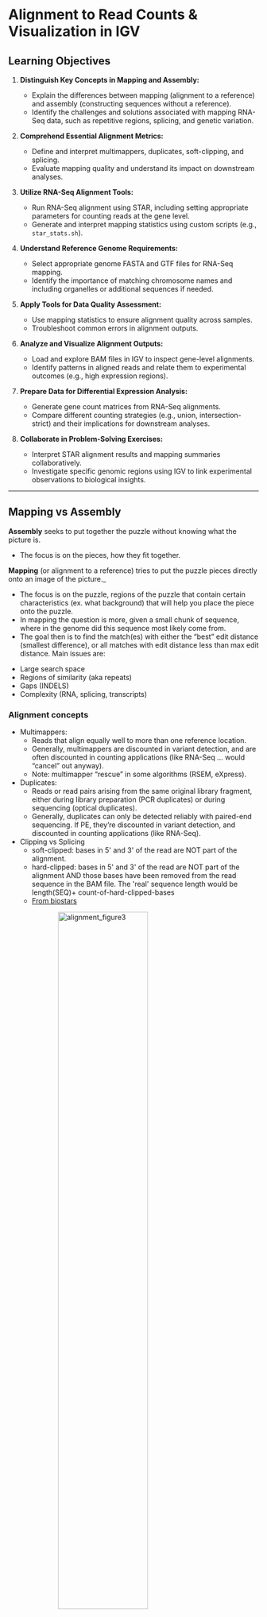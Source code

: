 # Alignment to Read Counts & Visualization in IGV

## **Learning Objectives**
1. **Distinguish Key Concepts in Mapping and Assembly:**
   - Explain the differences between mapping (alignment to a reference) and assembly (constructing sequences without a reference).
   - Identify the challenges and solutions associated with mapping RNA-Seq data, such as repetitive regions, splicing, and genetic variation.

2. **Comprehend Essential Alignment Metrics:**
   - Define and interpret multimappers, duplicates, soft-clipping, and splicing.
   - Evaluate mapping quality and understand its impact on downstream analyses.

3. **Utilize RNA-Seq Alignment Tools:**
   - Run RNA-Seq alignment using STAR, including setting appropriate parameters for counting reads at the gene level.
   - Generate and interpret mapping statistics using custom scripts (e.g., `star_stats.sh`).

4. **Understand Reference Genome Requirements:**
   - Select appropriate genome FASTA and GTF files for RNA-Seq mapping.
   - Identify the importance of matching chromosome names and including organelles or additional sequences if needed.

5. **Apply Tools for Data Quality Assessment:**
   - Use mapping statistics to ensure alignment quality across samples.
   - Troubleshoot common errors in alignment outputs.

6. **Analyze and Visualize Alignment Outputs:**
   - Load and explore BAM files in IGV to inspect gene-level alignments.
   - Identify patterns in aligned reads and relate them to experimental outcomes (e.g., high expression regions).

7. **Prepare Data for Differential Expression Analysis:**
   - Generate gene count matrices from RNA-Seq alignments.
   - Compare different counting strategies (e.g., union, intersection-strict) and their implications for downstream analyses.

8. **Collaborate in Problem-Solving Exercises:**
   - Interpret STAR alignment results and mapping summaries collaboratively.
   - Investigate specific genomic regions using IGV to link experimental observations to biological insights.


---
## Mapping vs Assembly

**Assembly** seeks to put together the puzzle without knowing what the picture is.

- The focus is on the pieces, how they fit together.

**Mapping** (or alignment to a reference) tries to put the puzzle pieces directly onto an image of the picture._
- The focus is on the puzzle, regions of the puzzle that contain certain characteristics (ex. what background) that will help you place the piece onto the puzzle.  
- In mapping the question is more, given a small chunk of sequence, where in the genome did this sequence most likely come from.
- The goal then is to find the match(es) with either the “best” edit distance (smallest difference), or all matches with edit distance less than max edit distance. Main issues are:
* Large search space
* Regions of similarity (aka repeats)
* Gaps (INDELS)
* Complexity (RNA, splicing, transcripts)

### Alignment concepts

* Multimappers:
  * Reads that align equally well to more than one reference location.
  * Generally, multimappers are discounted in variant detection, and are often discounted in counting applications (like RNA-Seq ... would “cancel” out anyway).
  * Note: multimapper “rescue” in some algorithms (RSEM, eXpress).
* Duplicates:
  * Reads or read pairs arising from the same original library fragment, either during library preparation (PCR duplicates) or during sequencing (optical duplicates).
  * Generally, duplicates can only be detected reliably with paired-end sequencing. If PE, they’re discounted in variant detection, and discounted in counting applications (like RNA-Seq).
* Clipping vs Splicing  
  * soft-clipped: bases in 5' and 3' of the read are NOT part of the alignment.
  * hard-clipped: bases in 5' and 3' of the read are NOT part of the alignment AND those bases have been
  removed from the read sequence in the BAM file. The 'real' sequence length would be length(SEQ)+ count-of-hard-clipped-bases
  * [From biostars](https://www.biostars.org/p/119537/)

<img style="padding-left:100px" src="alignment_figures/alignment_figure3.png" alt="alignment_figure3" width="60%"/>  

* Inner length, insert size, fragment length  

<img src="alignment_figures/alignment_figure4.jpg" alt="alignment_figure4" width="60%"/>  
*From [This Biostars answer](https://www.biostars.org/p/106291/)*


#### Considerations when mapping
* Placing reads in regions that do not exist in the reference genome (reads extend off the end of linearized fragments) [ mitochondrial, plasmids, structural variants, etc.].
* Sequencing errors and genetic variation: alignment between read and true source in genome may have more differences than alignment with some other copy of repeat.
* What if the closest fully sequenced genome is too divergent?
* Placing reads in repetitive regions: Some algorithms only return 1 mapping; If multiple: map quality = 0
* Algorithms that use paired-end information => might prefer correct distance over correct alignment.

In RNAseq data, you must also consider effect of splice junctions, reads may span an intron.

<img src="alignment_figures/alignment_figure1.png" alt="alignment_figure1" width="80%"/>

<iframe width="80%" src="https://www.youtube.com/embed/_asGjfCTLNE" frameborder="0" allow="accelerometer; autoplay; encrypted-media; gyroscope; picture-in-picture" allowfullscreen></iframe>

---
## Aligners/Mappers

Many [alignment algorithms](https://en.wikipedia.org/wiki/List_of_sequence_alignment_software
) to choose from. Examples include:
* Spliced Aligners
  * STAR
  * HiSAT2 (formerly Tophat [Bowtie2])
  * GMAP/GSNAP
  * SOAPsplice
  * MapSplice
* Aligners that can ’clip’
  * bwa-mem
  * Bowtie2 in local mode

#### Pseudo-aligners (salmon and kalisto)

* Quasi-mapping
* Probabilistic
* Map to transcripts, not genome
* Does transcript quantifications (or gene)
* Blazing FAST and can run on most laptops
* Experience suggests differences between “traditional” mappers are in the low abundance genes.

---

## Mapping against the genome vs transcriptome

May seem intuitive to map RNAseq data to transcriptome, but it is not that simple.
  * Transcriptomes are rarely complete.
  * Which transcript of a gene should you map to? canonical transcript (which is that)?
  * Shouldn’t map to all splice variants as these would show up as ‘multi-mappers’.

More so, a aligner will try to map every read, somewhere, provided the alignment meets its minimum requirements.
  * Need to provide a mapper with all possible places the read could have arisen from, which is best represented by the genome. Otherwise, you get mis-mapping because its close enough.

### Genome and Genome Annotation

Genome sequence fasta files and annotation (gff, gtf) files go together! These should be identified at the beginning of analysis.

* Genome fasta files should include all primary chromosomes, unplaced sequences and un-localized sequences, as well as any organelles. Should not contain any contigs that represent patches, or alternative haplotypes.
* If you expect contamination, or the presence of additional sequence/genome, add the sequence(s) to the genome fasta file.
* Annotation file should be GTF (preferred), and should be the most comprehensive you can find.
  * Chromosome names in the GTF must match those in the fasta file (they don’t always do).

---
## Counting reads as a proxy for gene expression

The more you can count (and HTS sequencing systems can count a lot) the better the measure of copy number for even rare transcripts in a population.
* Most RNA-seq techniques deal with count data. Reads are mapped to a reference genome, transcripts are detected, and the number of reads that map to a transcript (or gene) are counted.
* Read counts for a transcript are roughly proportional to the gene’s length and transcript abundance (in whole transcript methods).

Technical artifacts should be considered during counting
* Mapping quality
* Map-ability (uniqueness), the read is not ambiguous

Options are (STAR, HTSEQ, featureCounts)

### The HTSEQ way

* Given a sam/bam file with aligned sequence reads and a list of genomic feature (genes locations), we wish to count the number of reads (fragments) than overlap each feature.
  * Features are defined by intervals, they have a start and stop position on a chromosome.
  * For this workshop and analysis, features are genes which are the union of all its exons. You could consider each exon as a feature, for alternative splicing.
* Htseq-count has three overlapping modes
  * union
  * intersection-strict
  * intersection-nonempty

<img src="alignment_figures/alignment_figure2.png" alt="alignment_figure2" width="60%"/>
*from the [HTSeq Paper](https://www.ncbi.nlm.nih.gov/pmc/articles/PMC4287950/)*

#### Star Implementation
Counts coincide with Htseq-counts under default parameters (union and tests all orientations). Need to specify GTF file at genome generation step or during mapping.
* Output, 4 columns
  * GeneID
  * Counts for unstranded
  * Counts for first read strand
  * Counts for second read strand

<div class="output">

N_unmapped	213761	213761	213761
N_multimapping	132491	132491	132491
N_noFeature	309643	2619257	322976
N_ambiguous	116750	892	47031
ENSMUSG00000102693	0	0	0
ENSMUSG00000064842	0	0	0
ENSMUSG00000051951	0	0	0
ENSMUSG00000102851	0	0	0
ENSMUSG00000103377	0	0	0
ENSMUSG00000104017	0	0	0
</div>

Choose the appropriate column given the library preparation characteristics and generate a matrix expression table, columns are samples, rows are genes.

What does stranded and unstranded mean? Which is better and why? [Stranded vs Unstranded](https://www.ecseq.com/support/ngs/how-do-strand-specific-sequencing-protocols-work)

---
## Initial Setup

*This document assumes [preproc htstream](./02-alignment-indexref.md) has been completed.*
To catch up to where we are:

```
cd /mnt/analysis/cat_users/$USER/rnaseq_example

refcheck=$(egrep "DONE: Genome generation" ./References/star.overlap100.gencode.v47/Log.out)
if [[ ! -z $refcheck ]]
then
  ln -s /mnt/analysis/workshop/CAT_Training/References/star.overlap100.gencode.v47 /mnt/analysis/cat_users/$USER/rnaseq_example/References/.
fi
```

---
## Alignments

1. Then run the star commands

```bash
mkdir tmp
STAR \
--runThreadN 4 \
    --genomeDir /mnt/analysis/cat_users/$USER/rnaseq_example/References/star.overlap100.gencode.v47 \
    --outSAMtype BAM SortedByCoordinate \
    --quantMode GeneCounts \
    --outFileNamePrefix ./tmp/NEB_Mixed-10-ng-1_1M_S383.htstream_ \
    --readFilesCommand zcat \
    --readFilesIn  ./01-HTS_Preproc/NEB_Mixed-10-ng-1_1M_S383_R1.fastq.gz  ./01-HTS_Preproc/NEB_Mixed-10-ng-1_1M_S383_R1.fastq.gz
```

In the command, we are telling star to count reads on a gene level ('--quantMode GeneCounts'), the prefix for all the output files will be ./tmp/NEB_Mixed-10-ng-1_1M_S383.htstream_, the command to unzip the files (zcat), and finally, the input file pair.


###  Now let's take a look at an alignment in IGV.

1.  We first need to index the bam file, will use 'samtools' for this step, which is a program to manipulate SAM/BAM files. Take a look at the options for samtools and 'samtools index'.

```bash
samtools
samtools index
```

We need to index the BAM file:

```bash
cd /mnt/analysis/cat_users/$USER/rnaseq_example/tmp
samtools index NEB_Mixed-10-ng-1_1M_S383.htstream_Aligned.sortedByCoord.out.bam
```

**IF for some reason it didn't finish, is corrupted or you missed the session, you can copy over a completed copy.**

```bash
cp /mnt/analysis/workshop/CAT_Training/tmp/NEB_Mixed-10-ng-1_1M_S383.htstream_Aligned.sortedByCoord.out.bam* /mnt/analysis/cat_users/$USER/rnaseq_example/tmp
```

2. Transfer ./tmp/NEB_Mixed-10-ng-1_1M_S383.htstream_Aligned.sortedByCoord.out.bam and ./tmp/NEB_Mixed-10-ng-1_1M_S383.htstream_Aligned.sortedByCoord.out.bam.bai (the index file) to your computer using scp,FileZilla or winSCP.

Mac/Linux users can use scp. In a new shell session on my laptop. **NOT logged into tadpole. Replace [your_username] with your username.**

**ON YOUR PERSONAL COMPUTER**

```bash
mkdir ~/rnaseq_workshop
cd ~/rnaseq_workshop
scp [your_username]@cat-bergamo1.ucsf.edu:/mnt/analysis/cat_users/[your_username]/rnaseq_example/tmp/NEB_Mixed-10-ng-1_1M_S383.htstream_Aligned.sortedByCoord.out.bam* .
```

Its ok if the mkdir command fails ("File exists") because we aleady created the directory earlier.


1. Now we are ready to use IGV.

Go to the [IGV page at the Broad Institute](http://software.broadinstitute.org/software/igv/).

<img src="alignment_figures/index_igv1.png" alt="index_igv1" width="80%" style="border:5px solid #ADD8E6;"/>

And then navigate to the download page, [IGV download](http://software.broadinstitute.org/software/igv/download)

<img src="alignment_figures/index_igv2.png" alt="index_igv2" width="80%" style="border:5px solid #ADD8E6;"/>

Here you can download IGV for your respective platform (Window, Mac OSX, Linux), but we are going to use the web application they supply, [IGV web app](https://igv.org/app).

<img src="alignment_figures/index_igv3.png" alt="index_igv3" width="80%" style="border:5px solid #ADD8E6;"/>

1. The first thing we want to do is load the Human genome. Click on "Genomes" in the menu and choose "Human (GRCh38/hg19)".

<img src="alignment_figures/index_igv4.png" alt="index_igv4" width="80%" style="border:5px solid #ADD8E6;"/>

1. Now let's load the alignment bam and index files. Click on "Tracks" and choose "Local File ...".

<img src="alignment_figures/index_igv5.png" alt="index_igv5" width="80%" style="border:5px solid #ADD8E6;"/>

Navigate to where you transferred the bam and index file and select them **both**.

<img src="alignment_figures/index_igv6.png" alt="index_igv6" width="80%" style="border:5px solid #ADD8E6;"/>

Now your alignment is loaded. Any loaded bam file aligned to a genome is called a "track".

<img src="alignment_figures/index_igv7.png" alt="index_igv7" width="80%" style="border:5px solid #ADD8E6;"/>

1. Lets take a look at the alignment associated with the gene __Fn1__, and if for some reason it doesn't find HBB (web IGV can be fickle) go to position __chr1:71,610,633-71,628,073__. If you don't see any reads, this likely means your in the wrong genome, double check that it says **mm39** in the top left.

<img src="alignment_figures/index_igv8.png" alt="index_igv8" width="80%" style="border:5px solid #ADD8E6;"/>

<img src="alignment_figures/index_igv9.png" alt="index_igv9" width="80%" style="border:5px solid #ADD8E6;"/>

You can zoom in by clicking on the plus sign (top right) or zoom out by clicking the negative sign (click it twice). You also may have to move around by clicking and dragging in the BAM track window.

You can also zoom in by clicking and dragging across the number line at the top. That section will highlight, and when you release the button, it will zoom into that section.

<img src="alignment_figures/index_igv10.png" alt="index_igv10" width="80%" style="border:5px solid #ADD8E6;"/>

<img src="alignment_figures/index_igv11.png" alt="index_igv11" width="80%" style="border:5px solid #ADD8E6;"/>

Reset the window by searching for Fn1 again, **and** then zoom in 2 steps.

<img src="alignment_figures/index_igv12.png" alt="index_igv12" width="80%" style="border:5px solid #ADD8E6;"/>

1. See that the reads should be aligning within the exons in the gene. This makes sense, since RNA-Seq reads are from exons. Play with the settings on the right hand side a bit and selecting reads.

<img src="alignment_figures/index_igv13.png" alt="index_igv13" width="80%" style="border:5px solid #ADD8E6;"/>

<img src="alignment_figures/index_igv14.png" alt="index_igv14" width="80%" style="border:5px solid #ADD8E6;"/>

<img src="alignment_figures/index_igv15.png" alt="index_igv15" width="80%" style="border:5px solid #ADD8E6;"/>

<img src="alignment_figures/index_igv16.png" alt="index_igv16" width="80%" style="border:5px solid #ADD8E6;"/>

<img src="alignment_figures/index_igv17.png" alt="index_igv17" width="80%" style="border:5px solid #ADD8E6;"/>


---
## Running STAR on the experiment

- work through Running STAR on all samples
- work through QA/QC of the experiment
- complete the questions at the end

1. We can now run STAR across all samples on the real data using a script, [star.sh](../scripts/star.sh), that we should take a look at now.

```bash
cd /mnt/analysis/cat_users/$USER/rnaseq_example  # We'll run this from the main directory
wget https://raw.githubusercontent.com/ucsf-cat-bioinformatics/CAT_BIOINFO_TRAINING/master/software_scripts/scripts/star.sh
less star.sh
```

<pre class="prettyprint"><code class="language-py" style="background-color:333333">#!/bin/bash

## assumes star version 2.7.11b
## assumes STAR is available on the Path

start=`date +%s`
echo $HOSTNAME

outpath='02-STAR_alignment'
[[ -d ${outpath} ]] || mkdir ${outpath}

REF="./References/star.overlap100.gencode.v47"

for sample in `cat samples.txt`
do
  [[ -d ${outpath}/${sample} ]] || mkdir ${outpath}/${sample}
  echo "SAMPLE: ${sample}"

  call="STAR
       --runThreadN 8 \
       --genomeDir $REF \
       --outSAMtype BAM SortedByCoordinate \
       --readFilesCommand zcat \
       --readFilesIn 01-HTS_Preproc/${sample}_R1.fastq.gz 01-HTS_Preproc/${sample}_R2.fastq.gz \
       --quantMode GeneCounts \
       --outFileNamePrefix ${outpath}/${sample}/${sample}_ \
       > ${outpath}/${sample}/${sample}-STAR.stdout 2> ${outpath}/${sample}/${sample}-STAR.stderr"

  echo $call
  eval $call
done

end=`date +%s`
runtime=$((end-start))
echo $runtime
</code></pre>


When you are done, type "q" to exit.

{:start="2"}
1. After looking at the script, lets run it.

```bash
bash star.sh  # moment of truth!
```

---
## Quality Assurance - Mapping statistics as QA/QC.

1. Once your jobs have finished successfully.

Use a script of ours, [star_stats.sh](../software_scripts/scripts/star_stats.sh) to collect the alignment stats. Don't worry about the script's contents at the moment; you'll use very similar commands to create a counts table in the next section. For now:

```bash
cd /mnt/analysis/cat_users/$USER/rnaseq_example # We'll run this from the main directory
wget https://raw.githubusercontent.com/ucsf-cat-bioinformatics/CAT_BIOINFO_TRAINING/master/software_scripts/scripts/star_stats.sh
bash star_stats.sh
```

<pre class="prettyprint"><code class="language-py" style="background-color:333333">#!/bin/bash

echo -en "sample_names" > names.txt
echo -en "total_in_feature\t" > totals.txt
cat 02-STAR_alignment/*/*ReadsPerGene.out.tab | head -4 | cut -f1 > stats.txt
cat samples.txt | while read sample; do
    echo ${sample}
    echo -en "\t${sample}" >> names.txt
    head -4 02-STAR_alignment/${sample}/${sample}_ReadsPerGene.out.tab | cut -f4 > temp1
    paste stats.txt temp1 > temp2
    mv temp2 stats.txt
    tail -n +5 02-STAR_alignment/${sample}/${sample}_ReadsPerGene.out.tab | cut -f4 | \
        perl -ne '$tot+=$_ }{ print "$tot\t"' >> totals.txt
done
echo -en "\n" >> names.txt
cat names.txt stats.txt totals.txt > temp1
mv temp1 summary_star_alignments.txt
rm stats.txt
rm names.txt
rm totals.txt
</code></pre>


Transfer `summary_star_alignments.txt` to your computer.


Or in case of emergency, download this copy: [summary_star_alignments.txt](../datasets/summary_star_alignments.txt)



**Questions:**
1. Look through the files in an output directory and check out what is present and discuss what each of them mean. (for example: `cd /mnt/analysis/cat_users/$USER/rnaseq_example/02-STAR_alignment/mouse_110_WT_C` )
2. Come up with a brief command you might use to check that all of the sample alignments using STAR have a reasonable output and/or did not produce any errors.
3. Open `summary_star_alignments.txt` in excel (or excel like application), and review. The table that this script creates ("summary_star_alignments.txt"). Are all samples behaving similarly? Discuss ...
4. If time, find some other regions/genes with high expression using IGV with your group. (Looking at genes the paper references is a great place to start)
